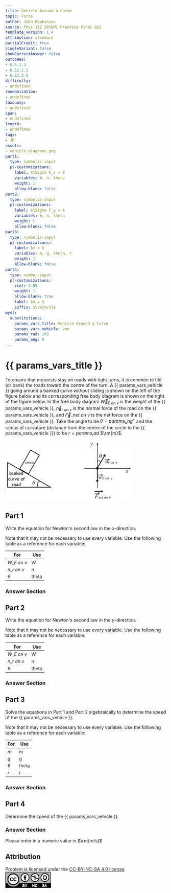 ```yaml
---
title: Vehicle Around a Curve
topic: Force
author: John Hopkinson
source: Phys 112 2018W1 Practice Final Q12
template_version: 1.4
attribution: standard
partialCredit: true
singleVariant: false
showCorrectAnswer: false
outcomes:
- 6.5.1.3
- 6.12.1.1
- 6.12.2.0
difficulty:
- undefined
randomization:
- undefined
taxonomy:
- undefined
span:
- undefined
length:
- undefined
tags:
- JR
assets:
- vehicle_diagrams.png
part1:
  type: symbolic-input
  pl-customizations:
    label: $\Sigma F_x = $
    variables: W, n, theta
    weight: 1
    allow-blank: false
part2:
  type: symbolic-input
  pl-customizations:
    label: $\Sigma F_y = $
    variables: W, n, theta
    weight: 1
    allow-blank: false
part3:
  type: symbolic-input
  pl-customizations:
    label: $v = $
    variables: m, g, theta, r
    weight: 1
    allow-blank: false
part4:
  type: number-input
  pl-customizations:
    rtol: 0.05
    weight: 1
    allow-blank: true
    label: $v = $
    suffix: $\rm{m/s}$
myst:
  substitutions:
    params_vars_title: Vehicle Around a Curve
    params_vars_vehicle: van
    params_rad: 103
    params_ang: 8
---
```

# {{ params_vars_title }}
To ensure that motorists stay on roads with tight turns, it is common to tild (or bank) the roads toward the centre of the turn. A {{ params_vars_vehicle }} going around a banked curve without sliding is shown on the left of the figure below and its corresponding free body diagram is shown on the right of the figure below. In the free body diagram $\vec{W}_{\textit{E on v}}$ is the weight of the {{ params_vars_vehicle }}, $\vec{n}_{\textit{r on v}}$ is the normal force of the road on the {{ params_vars_vehicle }}, and $\vec{F}\_{\textit{net on v}}$ is the net force on the {{ params_vars_vehicle }}. Take the angle to be $\theta = {{ params_ang }}^\circ$ and the radius of curvature (distance from the centre of the circle to the {{ params_vars_vehicle }}) to be $r = {{ params_rad }}$ $\rm{m}$.

<img src="vehicle_diagrams.png" alt="On the left is an image showing a vehicle on a banked curved road. The image shows the back of the vehicle and a cross section of the banked road. The road is banked to the right and makes an angle of theta with the horizontal. On the right is an image of the free body diagram associated with the vehicle on the banked curved road. The normal force of the road on the vehicle makes an angle of theta with the positive y-axis and lies between the positive y-axis and the positive x-axis. The weight of the vehicle is along the negative y-axis. The net force on the vehicle is along the positive x-axis." width=400>

## Part 1

Write the equation for Newton's second law in the $x$-direction.

Note that it may not be necessary to use every variable. Use the following table as a reference for each variable:

| For                   | Use   |
|-----------------------|-------|
| $W\_{\textit{E on v}}$ | W     |
| $n\_{\textit{r on v}}$ | n     |
| $\theta$              | theta |

### Answer Section

## Part 2

Write the equation for Newton's second law in the $y$-direction.

Note that it may not be necessary to use every variable. Use the following table as a reference for each variable:

| For                   | Use   |
|-----------------------|-------|
| $W\_{\textit{E on v}}$ | W     |
| $n\_{\textit{r on v}}$ | n     |
| $\theta$              | theta |

### Answer Section

## Part 3

Solve the equations in Part 1 and Part 2 algebraically to determine the speed of the {{ params_vars_vehicle }}.

Note that it may not be necessary to use every variable. Use the following table as a reference for each variable:

| For      | Use   |
|----------|-------|
| $m$      | m     |
| $g$      | g     |
| $\theta$ | theta |
| $r$      | r     |

### Answer Section

## Part 4

Determine the speed of the {{ params_vars_vehicle }}.

### Answer Section

Please enter in a numeric value in $\rm{m/s}$

## Attribution

Problem is licensed under the [CC-BY-NC-SA 4.0 license](https://creativecommons.org/licenses/by-nc-sa/4.0/).<br> ![The Creative Commons 4.0 license requiring attribution-BY, non-commercial-NC, and share-alike-SA license.](https://raw.githubusercontent.com/firasm/bits/master/by-nc-sa.png)